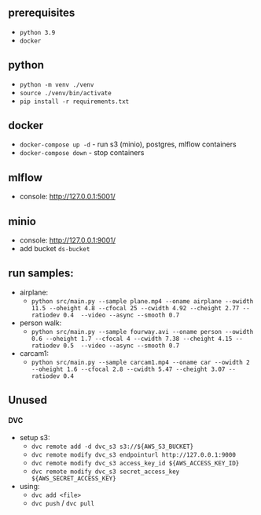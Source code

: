 ## prerequisites
* `python 3.9`
* `docker`

## python
* `python -m venv ./venv`
* `source ./venv/bin/activate`
* `pip install -r requirements.txt`

## docker
* `docker-compose up -d` - run s3 (minio), postgres, mlflow containers
* `docker-compose down` - stop containers

## mlflow
* console: http://127.0.0.1:5001/

## minio
* console: http://127.0.0.1:9001/
* add bucket `ds-bucket`

## run samples:
* airplane:
  * `python src/main.py --sample plane.mp4 --oname airplane --owidth 11.5 --oheight 4.8 --cfocal 25 --cwidth 4.92 --cheight 2.77 --ratiodev 0.4  --video --async --smooth 0.7`
* person walk:
  * `python src/main.py --sample fourway.avi --oname person --owidth 0.6 --oheight 1.7 --cfocal 4 --cwidth 7.38 --cheight 4.15 --ratiodev 0.5  --video --async --smooth 0.7`
* carcam1:
  * `python src/main.py --sample carcam1.mp4 --oname car --owidth 2 --oheight 1.6 --cfocal 2.8 --cwidth 5.47 --cheight 3.07 --ratiodev 0.4`

## Unused
  #### DVC
  * setup s3:
    * `dvc remote add -d dvc_s3 s3://${AWS_S3_BUCKET}`
    * `dvc remote modify dvc_s3 endpointurl http://127.0.0.1:9000`
    * `dvc remote modify dvc_s3 access_key_id ${AWS_ACCESS_KEY_ID}`
    * `dvc remote modify dvc_s3 secret_access_key ${AWS_SECRET_ACCESS_KEY}`
  * using:
    * `dvc add <file>`
    * `dvc push` / `dvc pull`
